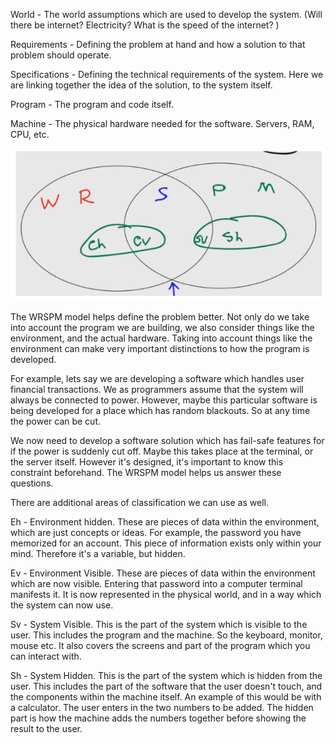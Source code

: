 World - The world assumptions which are used to develop the system. (Will there be internet? Electricity? What is the speed of the internet? )

Requirements - Defining the problem at hand and how a solution to that problem should operate.

Specifications - Defining the technical requirements of the system. Here we are linking together the idea of the solution, to the system itself.

Program - The program and code itself.

Machine - The physical hardware needed for the software. Servers, RAM, CPU, etc.

![alt text](image.png)

The WRSPM model helps define the problem better. Not only do we take into account the program we are building, we also consider things like the environment, and the actual hardware. Taking into account things like the environment can make very important distinctions to how the program is developed.

For example, lets say we are developing a software which handles user financial transactions. We as programmers assume that the system will always be connected to power. However, maybe this particular software is being developed for a place which has random blackouts. So at any time the power can be cut.

We now need to develop a software solution which has fail-safe features for if the power is suddenly cut off. Maybe this takes place at the terminal, or the server itself. However it's designed, it's important to know this constraint beforehand. The WRSPM model helps us answer these questions.

There are additional areas of classification we can use as well.

Eh - Environment hidden. These are pieces of data within the environment, which are just concepts or ideas. For example, the password you have memorized for an account. This piece of information exists only within your mind. Therefore it's a variable, but hidden.

Ev - Environment Visible. These are pieces of data within the environment which are now visible. Entering that password into a computer terminal manifests it. It is now represented in the physical world, and in a way which the system can now use.

Sv - System Visible. This is the part of the system which is visible to the user. This includes the program and the machine. So the keyboard, monitor, mouse etc. It also covers the screens and part of the program which you can interact with.

Sh - System Hidden. This is the part of the system which is hidden from the user. This includes the part of the software that the user doesn't touch, and the components within the machine itself. An example of this would be with a calculator. The user enters in the two numbers to be added. The hidden part is how the machine adds the numbers together before showing the result to the user.